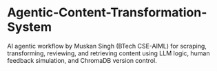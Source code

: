 # Agentic-Content-Transformation-System
AI agentic workflow by Muskan Singh (BTech CSE-AIML) for scraping, transforming, reviewing, and retrieving content using LLM logic, human feedback simulation, and ChromaDB version control.
